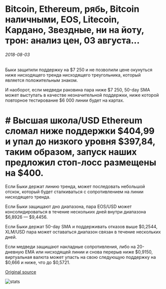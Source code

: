 # Bitcoin, Ethereum, рябь, Bitcoin наличными, EOS, Litecoin, Кардано, Звездные, ни на йоту, трон: анализ цен, 03 августа...

###### 2018-08-03

Быки защитили поддержку на $7 250 и не позволили цене окунуться ниже нисходящего тренда нисходящего треугольника, который является положительным знаком.

И наоборот, если медведи раковина пара ниже $7 250, 50-day SMA может выступать в качестве незначительной поддержки, ниже которой повторное тестирование $6 000 линии будет на картах.

# # Высшая школа/USD Ethereum сломал ниже поддержки $404,99 и упал до низкого уровня $397,84, таким образом, запуск наших предложил стоп-лосс размещены на $400.

Если Быки держат линию тренда, может последовать небольшой отскок, который будет сталкиваться с сопротивлением на линии нисходящего тренда.

Если Быки защищают дно диапазона, пара EOS/USD может консолидироваться в течение нескольких дней внутри диапазона $6,8926 — $9,4456.

Если Быки держат 50-day SMA и поддерживать отказов выше $0,2544, XLM/USD пара может оставаться диапазон связан в течение нескольких дней.

Если медведи защищают накладные сопротивления, либо на 20-дневную EMA или нисходящей линии и снова перерыв ниже $0,9150, виртуальная валюта может упасть на свою следующую поддержку на $0,666 и ниже, что до $0,5721.

[Original source](https://cointelegraph.com/news/bitcoin-ethereum-ripple-bitcoin-cash-eos-litecoin-cardano-stellar-iota-tron-price-analysis-august-03)

![stats](https://c.statcounter.com/11760860/0/a89fa40b/1/ "stats")